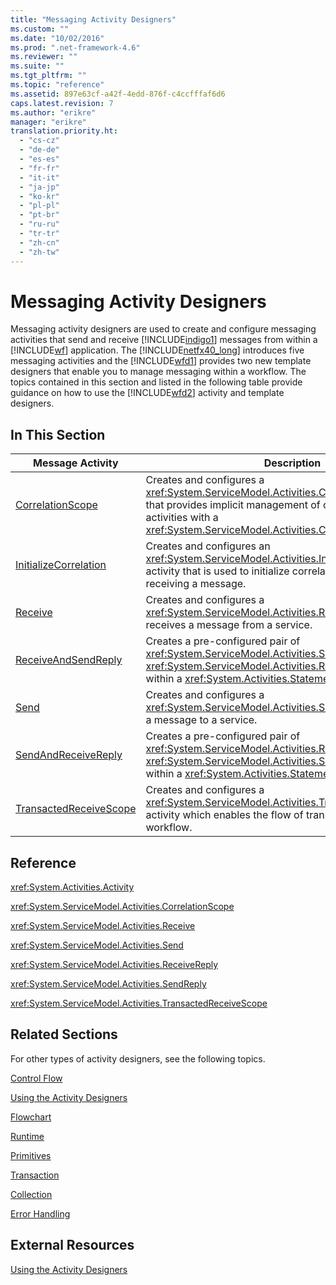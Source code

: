 ```yaml
---
title: "Messaging Activity Designers"
ms.custom: ""
ms.date: "10/02/2016"
ms.prod: ".net-framework-4.6"
ms.reviewer: ""
ms.suite: ""
ms.tgt_pltfrm: ""
ms.topic: "reference"
ms.assetid: 897e63cf-a42f-4edd-876f-c4ccfffaf6d6
caps.latest.revision: 7
ms.author: "erikre"
manager: "erikre"
translation.priority.ht: 
  - "cs-cz"
  - "de-de"
  - "es-es"
  - "fr-fr"
  - "it-it"
  - "ja-jp"
  - "ko-kr"
  - "pl-pl"
  - "pt-br"
  - "ru-ru"
  - "tr-tr"
  - "zh-cn"
  - "zh-tw"
---
```

# Messaging Activity Designers
Messaging activity designers are used to create and configure messaging activities that send and receive [!INCLUDE[indigo1](../workflowdesigner/includes/indigo1_md.md)] messages from within a [!INCLUDE[wf](../workflowdesigner/includes/wf_md.md)] application. The [!INCLUDE[netfx40_long](../workflowdesigner/includes/netfx40_long_md.md)] introduces five messaging activities and the [!INCLUDE[wfd1](../workflowdesigner/includes/wfd1_md.md)] provides two new template designers that enable you to manage messaging within a workflow. The topics contained in this section and listed in the following table provide guidance on how to use the [!INCLUDE[wfd2](../workflowdesigner/includes/wfd2_md.md)] activity and template designers.  
  
## In This Section  
  
|Message Activity|Description|  
|----------------------|-----------------|  
|[CorrelationScope](../workflowdesigner/correlationscope-activity-designer.md)|Creates and configures a <xref:System.ServiceModel.Activities.CorrelationScope> activity that provides implicit management of child messaging activities with a <xref:System.ServiceModel.Activities.CorrelationHandle> object.|  
|[InitializeCorrelation](../workflowdesigner/initializecorrelation-activity-designer.md)|Creates and configures an <xref:System.ServiceModel.Activities.InitializeCorrelation> activity that is used to initialize correlation without sending or receiving a message.|  
|[Receive](../workflowdesigner/receive-activity-designer.md)|Creates and configures a <xref:System.ServiceModel.Activities.Receive> activity that receives a message from a service.|  
|[ReceiveAndSendReply](../workflowdesigner/receiveandsendreply-template-designer.md)|Creates a pre-configured pair of <xref:System.ServiceModel.Activities.Send> and <xref:System.ServiceModel.Activities.ReceiveReply> activities within a <xref:System.Activities.Statements.Sequence> activity.|  
|[Send](../workflowdesigner/send-activity-designer.md)|Creates and configures a <xref:System.ServiceModel.Activities.Send> activity that sends a message to a service.|  
|[SendAndReceiveReply](../workflowdesigner/sendandreceivereply-template-designer.md)|Creates a pre-configured pair of <xref:System.ServiceModel.Activities.Receive> and <xref:System.ServiceModel.Activities.SendReply> activities within a <xref:System.Activities.Statements.Sequence> activity.|  
|[TransactedReceiveScope](../workflowdesigner/transactedreceivescope-activity-designer.md)|Creates and configures a <xref:System.ServiceModel.Activities.TransactedReceiveScope> activity which enables the flow of transactions into a workflow.|  
  
## Reference  
 <xref:System.Activities.Activity>  
  
 <xref:System.ServiceModel.Activities.CorrelationScope>  
  
 <xref:System.ServiceModel.Activities.Receive>  
  
 <xref:System.ServiceModel.Activities.Send>  
  
 <xref:System.ServiceModel.Activities.ReceiveReply>  
  
 <xref:System.ServiceModel.Activities.SendReply>  
  
 <xref:System.ServiceModel.Activities.TransactedReceiveScope>  
  
## Related Sections  
 For other types of activity designers, see the following topics.  
  
 [Control Flow](../workflowdesigner/control-flow-activity-designers.md)  
  
 [Using the Activity Designers](../workflowdesigner/using-the-activity-designers.md)  
  
 [Flowchart](../workflowdesigner/flowchart-activity-designers.md)  
  
 [Runtime](../workflowdesigner/runtime-activity-designers.md)  
  
 [Primitives](../workflowdesigner/primitives-activity-designers.md)  
  
 [Transaction](../workflowdesigner/transaction-activity-designers.md)  
  
 [Collection](../workflowdesigner/collection-activity-designers.md)  
  
 [Error Handling](../workflowdesigner/error-handling-activity-designers.md)  
  
## External Resources  
 [Using the Activity Designers](../workflowdesigner/using-the-activity-designers.md)